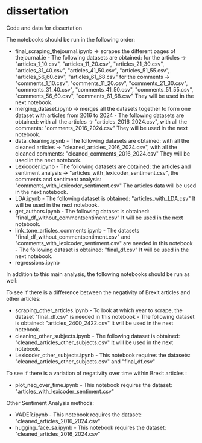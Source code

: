 # dissertation
Code and data for dissertation

The notebooks should be run in the following order:
- final_scraping_thejournal.ipynb -> scrapes the different pages of thejournal.ie
      - The following datasets are obtained:
        for the articles -> "articles_1_10.csv", "articles_11_20.csv", "articles_21_30.csv",
          "articles_31_40.csv", "articles_41_50.csv", "articles_51_55.csv",
          "articles_56_60.csv", "articles_61_68.csv"
        for the comments ->  "comments_1_10.csv", "comments_11_20.csv", "comments_21_30.csv",
        "comments_31_40.csv", "comments_41_50.csv", "comments_51_55.csv",
        "comments_56_60.csv", "comments_61_68.csv"
        They will be used in the next notebook.
- merging_dataset.ipynb -> merges all the datasets together to form one dataset with articles from 2016 to 2024
      - The following datasets are obtained: with all the articles -> "articles_2016_2024.csv", with all the comments: "comments_2016_2024.csv"
        They will be used in the next notebook.
- data_cleaning.ipynb
      - The following datasets are obtained: with all the cleaned articles -> "cleaned_articles_2016_2024.csv", with all the cleaned comments: "cleaned_comments_2016_2024.csv"
        They will be used in the next notebook.
- Lexicoder.ipynb
      - The following datasets are obtained: the articles and sentiment analysis -> "articles_with_lexicoder_sentiment.csv", the comments and sentiment analysis: "comments_with_lexicoder_sentiment.csv"
        The articles data will be used in the next notebook.
- LDA.ipynb
      - The following dataset is obtained: "articles_with_LDA.csv"
        It will be used in the next notebook.
- get_authors.ipynb
      - The following dataset is obtained: "final_df_without_commentsentiment.csv"
        It will be used in the next notebook.  
- link_tone_articles_comments.ipynb
      - The datasets "final_df_without_commentsentiment.csv" and "comments_with_lexicoder_sentiment.csv" are needed in this notebook
      - The following dataset is obtained: "final_df.csv"
        It will be used in the next notebook.  
- regressions.ipynb

In addition to this main analysis, the following notebooks should be run as well:

To see if there is a difference between the negativity of Brexit articles and other articles:
- scraping_other_articles.ipynb
      - To look at which year to scrape, the dataset "final_df.csv" is needed in this notebook
      - The following dataset is obtained: "articles_2400_2422.csv"
        It will be used in the next notebook.
- cleaning_other_subjects.ipynb
      - The following dataset is obtained: "cleaned_articles_other_subjects.csv"
        It will be used in the next notebook.  
- Lexicoder_other_subjects.ipynb
      - This notebook requires the datasets: "cleaned_articles_other_subjects.csv" and "final_df.csv"

To see if there is a variation of negativity over time within Brexit articles :
- plot_neg_over_time.ipynb
      - This notebook requires the dataset: "articles_with_lexicoder_sentiment.csv"

Other Sentiment Analysis methods:
- VADER.ipynb
      - This notebook requires the dataset: "cleaned_articles_2016_2024.csv"
- hugging_face_sa.ipynb
      - This notebook requires the dataset: "cleaned_articles_2016_2024.csv"
